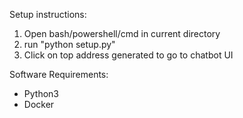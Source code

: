 Setup instructions:

1. Open bash/powershell/cmd in current directory
2. run "python setup.py"
3. Click on top address generated to go to chatbot UI

Software Requirements:
- Python3
- Docker
